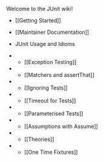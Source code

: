 Welcome to the JUnit wiki!

* [[Getting Started]]
* [[Maintainer Documentation]]

* JUnit Usage and Idioms
* * [[Exception Testing]]
* * [[Matchers and assertThat]]
* * [[Ignoring Tests]]
* * [[Timeout for Tests]]
* * [[Parameterised Tests]]
* * [[Assumptions with Assume]]
* * [[Theories]]
* * [[One Time Fixtures]]
